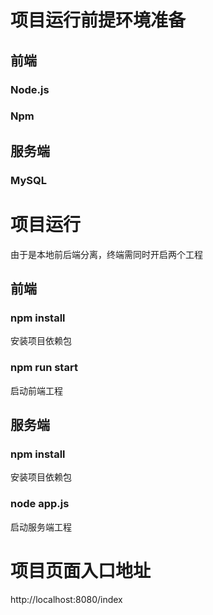 <!--
 * @Author: your name
 * @Date: 2020-04-01 21:05:58
 * @LastEditTime: 2020-04-30 09:22:32
 * @LastEditors: Please set LastEditors
 * @Description: In User Settings Edit
 * @FilePath: /client/README.md
 -->


# 项目运行前提环境准备
## 前端
### Node.js
### Npm

## 服务端
### MySQL

# 项目运行
由于是本地前后端分离，终端需同时开启两个工程
## 前端
### npm install
安装项目依赖包
### npm run start
启动前端工程

## 服务端
### npm install
安装项目依赖包
### node app.js
启动服务端工程

# 项目页面入口地址
http://localhost:8080/index


